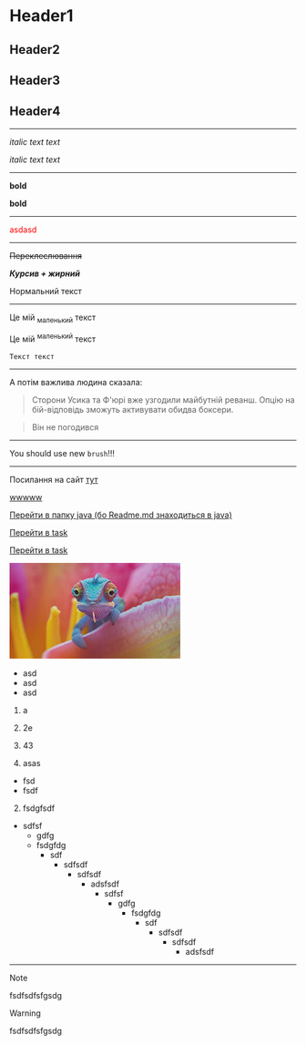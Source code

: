 # Header1
## Header2
## Header3
## Header4
<hr>

*italic text text*

_italic text text_
<hr>


**bold**

__bold__
<hr>

<p style="color:red">asdasd</p>

<style>fjksdhfjksd</style>
<hr>

~~Переклеслювання~~

***Курсив + жирний***

Нормальний текст

<hr>

Це мій <sub>маленький</sub> текст

Це мій <sup>маленький</sup> текст

`Текст текст`
<hr>

А потім важлива людина сказала:
> Сторони Усика та Ф'юрі вже узгодили майбутній реванш. 
> Опцію на бій-відповідь зможуть активувати обидва боксери.

> Він не погодився

<hr>

You should use new `brush`!!!

<hr>

Посилання на сайт [тут](https://suspilne.media)

<a href="https://jsfiddle.net/5mvaw0zr/12">wwwww</a>

[Перейти в папку java (бо Readme.md знаходиться в java)]()

[Перейти в task](Task)

[Перейти в task](Task/T6)


![sdfsdf](../resources/download.jpg)

- asd
- asd
- asd

1. a
2. 2e
3. 43


1. asas
- fsd
- fsdf
2. fsdgfsdf

- sdfsf
    - gdfg
    - fsdgfdg
      - sdf
        - sdfsdf
          - sdfsdf
            - adsfsdf
                - sdfsf
                  - gdfg
                    - fsdgfdg
                        - sdf
                            - sdfsdf
                                - sdfsdf
                                    - adsfsdf






<hr>

> [!NOTE]
> fsdfsdfsfgsdg

> [!WARNING]
> fsdfsdfsfgsdg